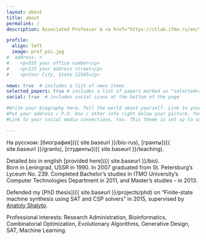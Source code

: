 ```yaml
---
layout: about
title: about
permalink: /
description: Associated Professor & <a href="https://ctlab.ifmo.ru/en/">Computer Technologies Lab</a> head – <a href="https://en.itmo.ru/en/">ITMO University</a>, St. Petersburg, Russia

profile:
  align: left
  image: prof_pic.jpg
#  address: >
#    <p>555 your office number</p>
#    <p>123 your address street</p>
#    <p>Your City, State 12345</p>

news: true  # includes a list of news items
selected_papers: true # includes a list of papers marked as "selected={true}"
social: true  # includes social icons at the bottom of the page

#Write your biography here. Tell the world about yourself. Link to your favorite [subreddit](http://reddit.com){:target="\_blank"}. You can put a picture in, too. The code is already in, just name your picture `prof_pic.jpg` and put it in the `img/` folder.
#Put your address / P.O. box / other info right below your picture. You can also disable any these elements by editing `profile` property of the YAML header of your `_pages/about.md`. Edit `_bibliography/papers.bib` and Jekyll will render your [publications page](/al-folio/publications/) automatically.
#Link to your social media connections, too. This theme is set up to use [Font Awesome icons](http://fortawesome.github.io/Font-Awesome/){:target="\_blank"} and [Academicons](https://jpswalsh.github.io/academicons/){:target="\_blank"}, like the ones below. Add your Facebook, Twitter, LinkedIn, Google Scholar, or just disable all of them.

---
```


На русском: [биография]({{ site.baseurl }}/bio-rus), 
[гранты]({{ site.baseurl }}/grants),
[студенты]({{ site.baseurl }}/teaching).

Detailed bio in english [provided here]({{ site.baseurl }}/bio).\
Born in Leningrad, USSR in 1990.
In 2007 graduated from St. Petersburg’s Lyceum No. 239.
Completed Bachelor’s studies in ITMO University’s Computer Technologies Department in 2011, and Master’s studies – in 2013. 

Defended my [PhD thesis]({{ site.baseurl }}/projects/phd) on “Finite-state machine synthesis using SAT and CSP solvers” in 2015, 
supervised by [Anatoly Shalyto](https://en.wikipedia.org/wiki/Anatoly_Shalyto).

Professional interests: Research Administration, Bioinformatics, Combinatorial Optimization, Evolutionary Algorithms, Generative Design, SAT, Machine Learning.
